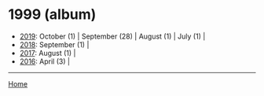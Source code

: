 # 1999 (album)

  * [2019](./1999-album-2019.md): 
      October (1) | 
      September (28) | 
      August (1) | 
      July (1) | 
  * [2018](./1999-album-2018.md): 
      September (1) | 
  * [2017](./1999-album-2017.md): 
      August (1) | 
  * [2016](./1999-album-2016.md): 
      April (3) | 

----

[Home](../)
